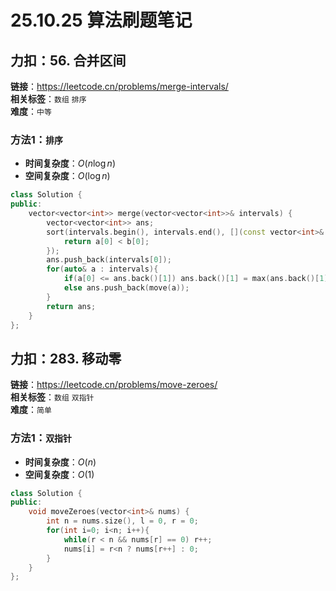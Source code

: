 # 25.10.25 算法刷题笔记

## 力扣：56. 合并区间
**链接**：https://leetcode.cn/problems/merge-intervals/  
**相关标签**：`数组` `排序`  
**难度**：`中等`
### 方法1：`排序`
- **时间复杂度**：$O(n \log n)$
- **空间复杂度**：$O(\log n)$
```cpp
class Solution {
public:
    vector<vector<int>> merge(vector<vector<int>>& intervals) {
        vector<vector<int>> ans;
        sort(intervals.begin(), intervals.end(), [](const vector<int>& a, const vector<int>& b){
            return a[0] < b[0];
        });
        ans.push_back(intervals[0]);
        for(auto& a : intervals){
            if(a[0] <= ans.back()[1]) ans.back()[1] = max(ans.back()[1], a[1]);
            else ans.push_back(move(a));
        }
        return ans;
    }
};
```

## 力扣：283. 移动零
**链接**：https://leetcode.cn/problems/move-zeroes/  
**相关标签**：`数组` `双指针`  
**难度**：`简单`
### 方法1：`双指针`
- **时间复杂度**：$O(n)$
- **空间复杂度**：$O(1)$
```cpp
class Solution {
public:
    void moveZeroes(vector<int>& nums) {
        int n = nums.size(), l = 0, r = 0;
        for(int i=0; i<n; i++){
            while(r < n && nums[r] == 0) r++;
            nums[i] = r<n ? nums[r++] : 0;
        }
    }
};
```